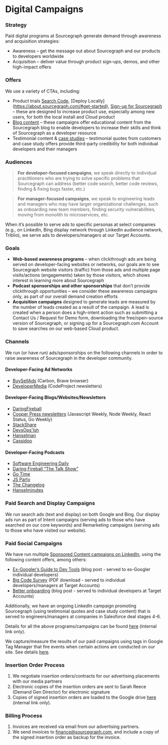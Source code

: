 # Digital Campaigns

### Strategy

Paid digital programs at Sourcegraph generate demand through awareness and acquisition strategies:

- Awareness – get the message out about Sourcegraph and our products to developers worldwide
- Acquisition – deliver value through product sign-ups, demos, and other high-impact offers 

### Offers

We use a variety of CTAs, including:

- Product trials  [Search Code](https://sourcegraph.com/search), [Deploy Locally] (https://about.sourcegraph.com/#get-started), [Sign-up for Sourcegraph](https://sourcegraph.com/sign-up) – these are designed to increase product use, especially among new users, for both the local install and Cloud product
- [Blog content](https://about.sourcegraph.com/blog/) – these campaigns offer educational content from the Sourcegraph blog to enable developers to increase their skills and think of Sourcegraph as a developer resource
- Testimonial content & [case studies](https://about.sourcegraph.com/case-studies/) – testimonial quotes from customers and case study offers provide third-party credibility for both individual developers and their managers

### Audiences

> **For developer-focused campaigns**, we speak directly to individual practitioners who are trying to solve specific problems that Sourcegraph can address (better code search, better code reviews, finding & fixing bugs faster, etc.)

> **For manager-focused campaigns**, we speak to engineering leads and managers who may have larger organizational challenges, such as onboarding new team members, finding security vulnerabilities, moving from monolith to microservices, etc.

When it’s possible to serve ads to specific personas at select companies (e.g., on LinkedIn, Bing display network through LinkedIn audience network, Triblio), we serve ads to developers/managers at our Target Accounts.

### Goals

- **Web-based awareness programs** – when clickthrough ads are being served on developer-facing websites or networks, our goals are to see Sourcegraph website visitors (traffic) from those ads and multiple page visits/actions (engagements) taken by those visitors, which shows interest in learning more about Sourcegraph
- **Podcast sponsorships and other sponsorships** that don’t provide clickthrough opportunities – we consider these awareness campaigns only, as part of our overall demand creation efforts
- **Acquisition campaigns** designed to generate leads are measured by the number of leads created as a result of the campaign. A lead is created when a person does a high-intent action such as submitting a Contact Us / Request for Demo form, downloading the free/open-source version of Sourcegraph, or signing up for a Sourcegraph.com Account to save searches on our web-based Cloud product.

### Channels

We run (or have run) ads/sponsorships on the following channels in order to raise awareness of Sourcegraph in the developer community.

#### Developer-Facing Ad Networks

- [BuySellAds](https://www.buysellads.com/) (Carbon, Brave browser)
- [DeveloperMedia](https://developermedia.com/) (CodeProject newsletters)

#### Developer-Facing Blogs/Websites/Newsletters

- [DaringFireball](https://daringfireball.net/)
- [Cooper Press newsletters](https://cooperpress.com/) (Javascript Weekly, Node Weekly, React Status, Go Weekly)
- [StackShare](https://stackshare.io/feed)
- [DevsOps'Ish](https://devopsish.com/)
- [Hanselman](https://www.hanselman.com/)
- [Cassidoo](https://cassidoo.co/)

#### Developer-Facing Podcasts

- [Software Engineering Daily](https://softwareengineeringdaily.com/)
- [Daring Fireball “The Talk Show”](https://daringfireball.net/thetalkshow/)
- [Go Time](https://changelog.com/gotime)
- [JS Party](https://changelog.com/jsparty)
- [The Changelog](https://changelog.com/podcast)
- [Hanselminutes](https://www.hanselminutes.com/)

### Paid Search and Display Campaigns

We run search ads (text and display) on both Google and Bing. Our display ads run as part of Intent campaigns (serving ads to those who have searched on our core keywords) and Remarketing campaigns (serving ads to those who have visited our website).

### Paid Social Campaigns

We have run multiple [Sponsored Content campaigns on LinkedIn](https://www.linkedin.com/company/sourcegraph/posts/?feedView=ads&viewAsMember=true), using the following content offers, among others:

- [Ex-Googler’s Guide to Dev Tools](https://about.sourcegraph.com/blog/ex-googler-guide-dev-tools/) (blog post - served to ex-Googler individual developers)
- [Big Code Survey](https://info.sourcegraph.com/emergence-of-big-code-2020-survey) (PDF download - served to individual developers/managers at Target Accounts)
- [Better onboarding](https://about.sourcegraph.com/blog/better-onboarding-how-to-prevent-codebase-overwhelm/) (blog post - served to individual developers at Target Accounts)

Additionally, we have an ongoing LinkedIn campaign promoting Sourcegraph (using testimonial quotes and case study content) that is served to engineers/managers at companies in Salesforce deal stages 4-6.

Details for all the above programs/campaigns can be found [here](https://docs.google.com/spreadsheets/d/1IQbXQYKkwbGvG0ZN2YNLcfpkHGsbxnyl9EDbd7GXmew/edit?usp=sharing) (internal link only).

We capture/measure the results of our paid campaigns using tags in Google Tag Manager that fire events when certain actions are conducted on our site. See details [here](./ad_conversion_flows.md).

### Insertion Order Process

1. We negotiate insertion orders/contracts for our advertising placements with our media partners
2. Electronic copies of the insertion orders are sent to Sarah Reece (Demand Gen Director) for electronic signature
3. Copies of signed insertion orders are loaded to the Google drive [here](https://drive.google.com/drive/u/1/folders/1TChjJOeg94NxUc7pUbSdm6vTFNvYaG27) (internal link only).

### Billing Process

1. Invoices are received via email from our advertising partners.
2. We send invoices to <finance@sourcegraph.com>, and include a copy of the signed insertion order as backup for the invoice.

